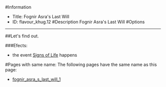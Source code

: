 #Information
 - Title: Fognir Asra's Last Will
 - ID: flavour_khug.12
#Description
Fognir Asra's Last Will
#Options

___
##Let's find out.

###Efects:<ul><li>the event [Signs of Life](../events/signs_of_life.md) happens</li></ul>


#Pages with same name:
The following pages have the same name as this page:
 - [fognir_asra_s_last_will_1](fognir_asra_s_last_will_1.md)
